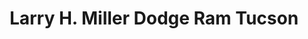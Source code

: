 ---
title: "Larry H. Miller Dodge Ram Tucson"
url: /tucson/larry-h-miller-dodge-ram-tucson/
shop: car
---